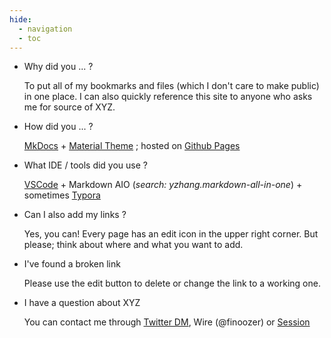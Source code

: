```yaml
---
hide:
  - navigation
  - toc
---
```


- Why did you ... ?

    To put all of my bookmarks and files (which I don't care to make public) in one place. I can also quickly reference this site to anyone who asks me for source of XYZ.

- How did you ... ?

    [MkDocs](https://www.mkdocs.org/) + [Material Theme](https://squidfunk.github.io/mkdocs-material/) ; hosted on [Github Pages](https://pages.github.com/)

- What IDE / tools did you use ?

    [VSCode](https://code.visualstudio.com/) + Markdown AIO (*search: yzhang.markdown-all-in-one*) + sometimes [Typora](https://typora.io/)

- Can I also add my links ?

    Yes, you can! Every page has an edit icon in the upper right corner. But please; think about where and what you want to add. 

- I've found a broken link

    Please use the edit button to delete or change the link to a working one.

- I have a question about XYZ

    You can contact me through [Twitter DM](https://twitter.com/finoozer), Wire (@finoozer) or [Session](https://drive.google.com/file/d/1-8FbW1phd9E3ONv2IjbDs-NTdU_teTAB/view?usp=sharing)


